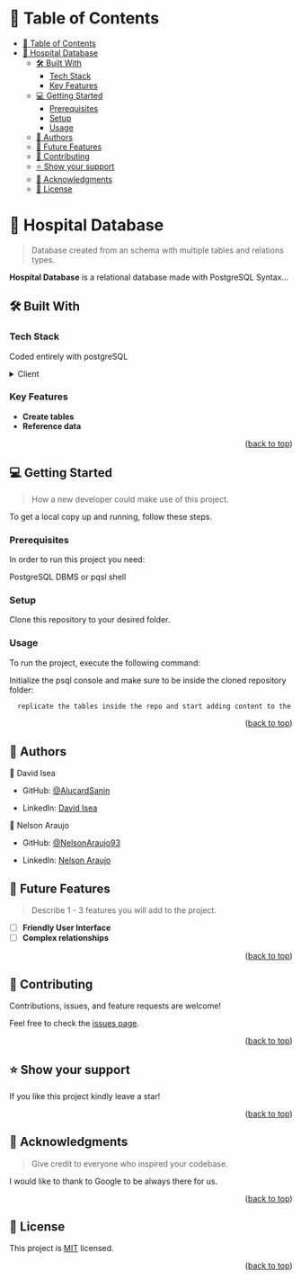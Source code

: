 <a name="readme-top"></a>

<!--
HOW TO USE:
This is an example of how you may give instructions on setting up your project locally.

Modify this file to match your project and remove sections that don't apply.

REQUIRED SECTIONS:
- Table of Contents
- About the Project
  - Built With
  - Live Demo
- Getting Started
- Authors
- Future Features
- Contributing
- Show your support
- Acknowledgements
- License

OPTIONAL SECTIONS:
- FAQ

After you're finished please remove all the comments and instructions!
-->

<!-- TABLE OF CONTENTS -->

# 📗 Table of Contents
- [📗 Table of Contents](#-table-of-contents)
- [📖 Hospital Database ](#-hospital-database-)
  - [🛠 Built With ](#-built-with-)
    - [Tech Stack ](#tech-stack-)
    - [Key Features ](#key-features-)
  - [💻 Getting Started ](#-getting-started-)
    - [Prerequisites](#prerequisites)
    - [Setup](#setup)
    - [Usage](#usage)
  - [👥 Authors ](#-authors-)
  - [🔭 Future Features ](#-future-features-)
  - [🤝 Contributing ](#-contributing-)
  - [⭐️ Show your support ](#️-show-your-support-)
  - [🙏 Acknowledgments ](#-acknowledgments-)
  - [📝 License ](#-license-)

<!-- PROJECT DESCRIPTION -->

# 📖 Hospital Database <a name="about-project"></a>

>Database created from an schema with multiple tables and relations types.

**Hospital Database** is a relational database made with PostgreSQL Syntax...

## 🛠 Built With <a name="built-with"></a>

### Tech Stack <a name="tech-stack"></a>

Coded entirely with postgreSQL

<details>
  <summary>Client</summary>
  <ul>
    <li><a href="https://www.postgresql.org/">
    Postgre</a></li>
  </ul>
</details>

<!-- Features -->

### Key Features <a name="key-features"></a>

- **Create tables**
- **Reference data**

<p align="right">(<a href="#readme-top">back to top</a>)</p>

<!-- GETTING STARTED -->

## 💻 Getting Started <a name="getting-started"></a>

> How a new developer could make use of this project.

To get a local copy up and running, follow these steps.

### Prerequisites

In order to run this project you need:

PostgreSQL DBMS or pqsl shell


### Setup

Clone this repository to your desired folder.


### Usage

To run the project, execute the following command:


Initialize the psql console and make sure to be inside the cloned repository folder:

```sh
  replicate the tables inside the repo and start adding content to the table
```

<p align="right">(<a href="#readme-top">back to top</a>)</p>

<!-- AUTHORS -->

## 👥 Authors <a name="authors"></a>


👤 David Isea

- GitHub: [@AlucardSanin](https://github.com/AlucardSanin)

- LinkedIn: [David Isea](https://www.linkedin.com/in/davidisea/)

👤 Nelson Araujo

- GitHub: [@NelsonAraujo93](https://github.com/NelsonAraujo93)

- LinkedIn: [Nelson Araujo](https://www.linkedin.com/in/nelson-araujo-paredes/)

<!-- FUTURE FEATURES -->

## 🔭 Future Features <a name="future-features"></a>

> Describe 1 - 3 features you will add to the project.

- [ ] **Friendly User Interface**
- [ ] **Complex relationships**

<p align="right">(<a href="#readme-top">back to top</a>)</p>

<!-- CONTRIBUTING -->

## 🤝 Contributing <a name="contributing"></a>

Contributions, issues, and feature requests are welcome!

Feel free to check the [issues page](../../issues/).

<p align="right">(<a href="#readme-top">back to top</a>)</p>

<!-- SUPPORT -->

## ⭐️ Show your support <a name="support"></a>


If you like this project kindly leave a star!

<p align="right">(<a href="#readme-top">back to top</a>)</p>

<!-- ACKNOWLEDGEMENTS -->

## 🙏 Acknowledgments <a name="acknowledgements"></a>

> Give credit to everyone who inspired your codebase.

I would like to thank to Google to be always there for us.

<p align="right">(<a href="#readme-top">back to top</a>)</p>

<!-- LICENSE -->

## 📝 License <a name="license"></a>

This project is [MIT](./LICENSE) licensed.


<p align="right">(<a href="#readme-top">back to top</a>)</p>
